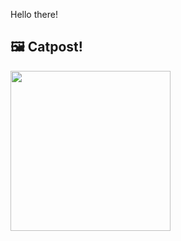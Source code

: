 Hello there!



## 🖼️ Catpost!

<sub>
    <img src="https://cdn2.thecatapi.com/images/b9a.jpg" height="256">
</sub>

